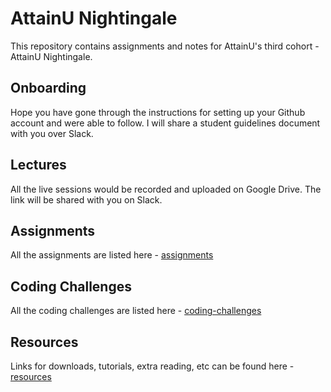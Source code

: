 # AttainU Nightingale

This repository contains assignments and notes for AttainU's third cohort - AttainU Nightingale.

## Onboarding

Hope you have gone through the instructions for setting up your Github account and were able to follow. I will share a student guidelines document with you over Slack.

## Lectures

All the live sessions would be recorded and uploaded on Google Drive. The link will be shared with you on Slack.

## Assignments

All the assignments are listed here - [assignments](assignments)

## Coding Challenges

All the coding challenges are listed here - [coding-challenges](coding-challenges)

## Resources

Links for downloads, tutorials, extra reading, etc can be found here - [resources](resources)
